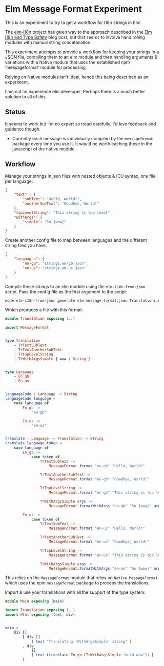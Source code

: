 
# Elm Message Format Experiment

This is an experiment to try to get a workflow for i18n strings in Elm.

The [elm-i18n](https://github.com/lukewestby/elm-i18n) project has given way to the approach
described in the [Elm i18n and Type Safety](http://www.gizra.com/content/elm-i18n-type-safety/) blog
post, but that seems to involve hand rolling modules with manual string concatenation.

This experiment attempts to provide a workflow for keeping your strings in a JSON file, compiling
them to an elm module and then handling arguments & variations with a Native module that uses the
established npm 'messageformat' module for processing.

Relying on Native modules isn't ideal, hence this being described as an experiment.

I am not an experience elm developer. Perhaps there is a much better solution to all of this.

## Status

It seems to work but I'm no expert so tread carefully. I'd love feedback and guidance though.

- Currently each message is individually compiled by the `messageformat` package every time you use
  it. It would be worth caching these in the javascript of the native module.


## Workflow

Manage your strings in json files with nested objects & ICU syntax, one file per language:

```json
{
    "text" : {
        "subText": "Hello, World!",
        "anotherSubText": "Goodbye, World!"
    },
    "topLevelString": "This string is top level",
    "withArgs": {
        "simple": "So {wow}"
    }
}
```

Create another config file to map between languages and the different string files you have:

```json
{
    "languages": {
        "en-gb": "strings.en-gb.json",
        "en-us": "strings.en-us.json"
    }
}
```

Compile these strings to an elm module using the `elm-i18n-from-json` script. Pass the config file
as the first argument to the script:

```bash
node elm-i18n-from-json generate elm-message-format.json Translations.elm
```

Which produces a file with this format:

```elm
module Translation exposing (..)

import MessageFormat


type Translation
    = TrTextSubText
    | TrTextAnotherSubText
    | TrTopLevelString
    | TrWithArgsSimple { wow : String }


type Language
    = En_gb
    | En_us


languageCode : Language -> String
languageCode language =
    case language of
        En_gb ->
            "en-gb"

        En_us ->
            "en-us"


translate : Language -> Translation -> String
translate language token =
    case language of
        En_gb ->
            case token of
                TrTextSubText ->
                    MessageFormat.format "en-gb" "Hello, World!"

                TrTextAnotherSubText ->
                    MessageFormat.format "en-gb" "Goodbye, World!"

                TrTopLevelString ->
                    MessageFormat.format "en-gb" "This string is top level"

                TrWithArgsSimple args ->
                    MessageFormat.formatWithArgs "en-gb" "So {wow}" args

        En_us ->
            case token of
                TrTextSubText ->
                    MessageFormat.format "en-us" "Hello, World!"

                TrTextAnotherSubText ->
                    MessageFormat.format "en-us" "Goodbye, World!"

                TrTopLevelString ->
                    MessageFormat.format "en-us" "This string is top level"

                TrWithArgsSimple args ->
                    MessageFormat.formatWithArgs "en-us" "So {wow}" args
```

This relies on the `MessageFormat` module that relies on `Native.MessageFormat` which uses the npm
`messageformat` package to process the translations.

Import & use your translations with all the support of the type system:

```elm
module Main exposing (main)

import Translation exposing (..)
import Html exposing (text, div)


main =
    div []
        [ div []
            [ text "Translating 'WithArgsSimple' string" ]
        , div
            []
            [ text (translate En_gb (TrWithArgsSimple "much wow")) ]
        ]
```
